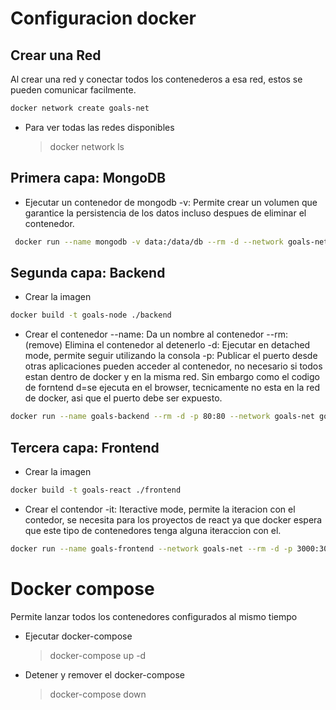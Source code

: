 # Configuracion docker

## Crear una Red

Al crear una red y conectar todos los contenederos a esa red, estos se pueden comunicar facilmente.

```bash
docker network create goals-net
```

- Para ver todas las redes disponibles
  > docker network ls

## Primera capa: MongoDB

- Ejecutar un contenedor de mongodb
  -v: Permite crear un volumen que garantice la persistencia de los datos incluso despues de eliminar el contenedor.

```bash
 docker run --name mongodb -v data:/data/db --rm -d --network goals-net mongo
```

## Segunda capa: Backend

- Crear la imagen

```bash
docker build -t goals-node ./backend
```

- Crear el contenedor
  --name: Da un nombre al contenedor
  --rm: (remove) Elimina el contenedor al detenerlo
  -d: Ejecutar en detached mode, permite seguir utilizando la consola
  -p: Publicar el puerto desde otras aplicaciones pueden acceder al contenedor, no necesario si todos estan dentro de docker y en la misma red. Sin embargo como el codigo de forntend d=se ejecuta en el browser, tecnicamente no esta en la red de docker, asi que el puerto debe ser expuesto.

```bash
docker run --name goals-backend --rm -d -p 80:80 --network goals-net goals-node
```

## Tercera capa: Frontend

- Crear la imagen

```bash
docker build -t goals-react ./frontend
```

- Crear el contendor
  -it: Iteractive mode, permite la iteracion con el contedor, se necesita para los proyectos de react ya que docker espera que este tipo de contenedores tenga alguna iteraccion con el.

```bash
docker run --name goals-frontend --network goals-net --rm -d -p 3000:3000 -it goals-react
```

# Docker compose

Permite lanzar todos los contenedores configurados al mismo tiempo

- Ejecutar docker-compose

  > docker-compose up -d

- Detener y remover el docker-compose
  > docker-compose down
